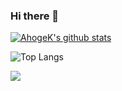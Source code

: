 ### Hi there 👋

<!--
**AhogeK/Ahogek** is a ✨ _special_ ✨ repository because its `README.md` (this file) appears on your GitHub profile.

Here are some ideas to get you started:

- 🔭 I’m currently working on ...
- 🌱 I’m currently learning ...
- 👯 I’m looking to collaborate on ...
- 🤔 I’m looking for help with ...
- 💬 Ask me about ...
- 📫 How to reach me: ...
- 😄 Pronouns: ...
- ⚡ Fun fact: ...
-->

[![AhogeK's github stats](https://github-readme-stats.vercel.app/api?username=AhogeK&show_icons=true&theme=radical)](https://github-readme-stats.vercel.app/api?username=AhogeK&show_icons=true&theme=radical)

<!-- [![ReadMe Card](https://github-readme-stats.vercel.app/api/pin/?username=AhogeK&repo=mimall-web&theme=radical)](https://github.com/AhogeK/mimall-web) -->

![Top Langs](https://github-readme-stats.vercel.app/api/top-langs/?username=AhogeK&layout=compact&theme=radical)

<a href="https://psnprofiles.com/AhogeK"><img src="https://card.psnprofiles.com/2/AhogeK.png" border="0"></a>
